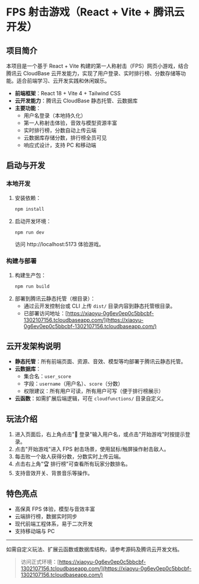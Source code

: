 # FPS 射击游戏（React + Vite + 腾讯云开发）

## 项目简介
本项目是一个基于 React + Vite 构建的第一人称射击（FPS）网页小游戏，结合腾讯云 CloudBase 云开发能力，实现了用户登录、实时排行榜、分数存储等功能。适合前端学习、云开发实践和休闲娱乐。

- **前端框架**：React 18 + Vite 4 + Tailwind CSS
- **云开发能力**：腾讯云 CloudBase 静态托管、云数据库
- **主要功能**：
  - 用户名登录（本地持久化）
  - 第一人称射击体验，音效与模型资源丰富
  - 实时排行榜，分数自动上传云端
  - 云数据库存储分数，排行榜全员可见
  - 响应式设计，支持 PC 和移动端

## 启动与开发

### 本地开发
1. 安装依赖：
   ```bash
   npm install
   ```
2. 启动开发环境：
   ```bash
   npm run dev
   ```
   访问 http://localhost:5173 体验游戏。

### 构建与部署
1. 构建生产包：
   ```bash
   npm run build
   ```
2. 部署到腾讯云静态托管（根目录）：
   - 通过云开发控制台或 CLI 上传 `dist/` 目录内容到静态托管根目录。
   - 已部署访问地址：[https://xiaoyu-0g6ev0ep0c5bbcbf-1302107156.tcloudbaseapp.com/](https://xiaoyu-0g6ev0ep0c5bbcbf-1302107156.tcloudbaseapp.com/)

## 云开发架构说明
- **静态托管**：所有前端页面、资源、音效、模型等均部署于腾讯云静态托管。
- **云数据库**：
  - 集合名：`user_score`
  - 字段：`username`（用户名）、`score`（分数）
  - 权限建议：所有用户可读，所有用户可写（便于排行榜展示）
- **云函数**：如需扩展后端逻辑，可在 `cloudfunctions/` 目录自定义。

## 玩法介绍
1. 进入页面后，右上角点击"👤 登录"输入用户名，或点击"开始游戏"时按提示登录。
2. 点击"开始游戏"进入 FPS 射击场景，使用鼠标/触屏操作射击敌人。
3. 每击败一个敌人获得分数，分数实时上传云端。
4. 点击右上角"🏆 排行榜"可查看所有玩家分数排名。
5. 支持音效开关、背景音乐等操作。

## 特色亮点
- 高保真 FPS 体验，模型与音效丰富
- 云端排行榜，数据实时同步
- 现代前端工程体系，易于二次开发
- 支持移动端与 PC

---

如需自定义玩法、扩展云函数或数据库结构，请参考源码及腾讯云开发文档。

> 访问正式环境：[https://xiaoyu-0g6ev0ep0c5bbcbf-1302107156.tcloudbaseapp.com/](https://xiaoyu-0g6ev0ep0c5bbcbf-1302107156.tcloudbaseapp.com/)
